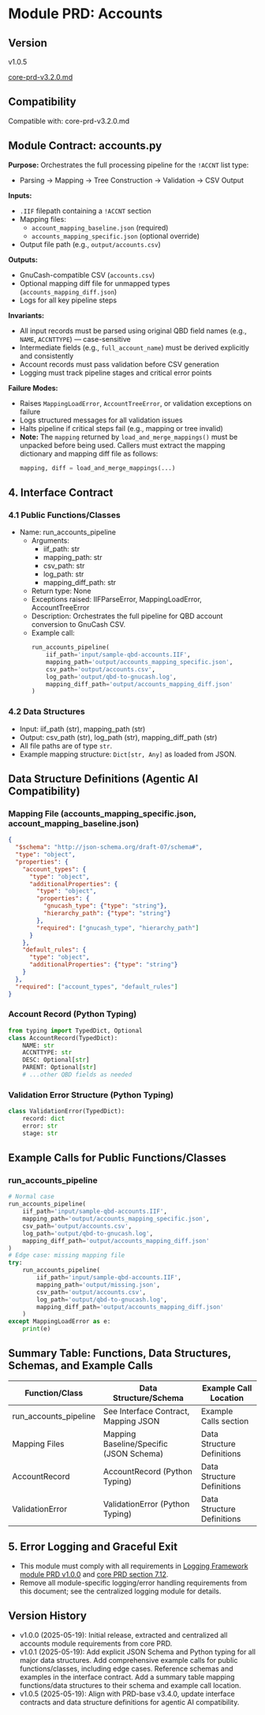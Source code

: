 # Module PRD: Accounts

## Version
v1.0.5

[core-prd-v3.2.0.md](../core-prd-v3.2.0.md)

## Compatibility
Compatible with: core-prd-v3.2.0.md

## Module Contract: accounts.py

**Purpose:**
Orchestrates the full processing pipeline for the `!ACCNT` list type:
- Parsing → Mapping → Tree Construction → Validation → CSV Output

**Inputs:**
- `.IIF` filepath containing a `!ACCNT` section
- Mapping files:
  - `account_mapping_baseline.json` (required)
  - `accounts_mapping_specific.json` (optional override)
- Output file path (e.g., `output/accounts.csv`)

**Outputs:**
- GnuCash-compatible CSV (`accounts.csv`)
- Optional mapping diff file for unmapped types (`accounts_mapping_diff.json`)
- Logs for all key pipeline steps

**Invariants:**
- All input records must be parsed using original QBD field names (e.g., `NAME`, `ACCNTTYPE`) — case-sensitive
- Intermediate fields (e.g., `full_account_name`) must be derived explicitly and consistently
- Account records must pass validation before CSV generation
- Logging must track pipeline stages and critical error points

**Failure Modes:**
- Raises `MappingLoadError`, `AccountTreeError`, or validation exceptions on failure
- Logs structured messages for all validation issues
- Halts pipeline if critical steps fail (e.g., mapping or tree invalid)
- **Note:** The `mapping` returned by `load_and_merge_mappings()` must be unpacked before being used. Callers must extract the mapping dictionary and mapping diff file as follows:
  ```python
  mapping, diff = load_and_merge_mappings(...)
  ```

## 4. Interface Contract

### 4.1 Public Functions/Classes
- Name: run_accounts_pipeline
  - Arguments:
      - iif_path: str
      - mapping_path: str
      - csv_path: str
      - log_path: str
      - mapping_diff_path: str
  - Return type: None
  - Exceptions raised: IIFParseError, MappingLoadError, AccountTreeError
  - Description: Orchestrates the full pipeline for QBD account conversion to GnuCash CSV.
  - Example call:
    ```python
    run_accounts_pipeline(
        iif_path='input/sample-qbd-accounts.IIF',
        mapping_path='output/accounts_mapping_specific.json',
        csv_path='output/accounts.csv',
        log_path='output/qbd-to-gnucash.log',
        mapping_diff_path='output/accounts_mapping_diff.json'
    )
    ```

### 4.2 Data Structures
- Input: iif_path (str), mapping_path (str)
- Output: csv_path (str), log_path (str), mapping_diff_path (str)
- All file paths are of type `str`.
- Example mapping structure: `Dict[str, Any]` as loaded from JSON.

## Data Structure Definitions (Agentic AI Compatibility)

### Mapping File (accounts_mapping_specific.json, account_mapping_baseline.json)
```json
{
  "$schema": "http://json-schema.org/draft-07/schema#",
  "type": "object",
  "properties": {
    "account_types": {
      "type": "object",
      "additionalProperties": {
        "type": "object",
        "properties": {
          "gnucash_type": {"type": "string"},
          "hierarchy_path": {"type": "string"}
        },
        "required": ["gnucash_type", "hierarchy_path"]
      }
    },
    "default_rules": {
      "type": "object",
      "additionalProperties": {"type": "string"}
    }
  },
  "required": ["account_types", "default_rules"]
}
```

### Account Record (Python Typing)
```python
from typing import TypedDict, Optional
class AccountRecord(TypedDict):
    NAME: str
    ACCNTTYPE: str
    DESC: Optional[str]
    PARENT: Optional[str]
    # ...other QBD fields as needed
```

### Validation Error Structure (Python Typing)
```python
class ValidationError(TypedDict):
    record: dict
    error: str
    stage: str
```

## Example Calls for Public Functions/Classes

### run_accounts_pipeline
```python
# Normal case
run_accounts_pipeline(
    iif_path='input/sample-qbd-accounts.IIF',
    mapping_path='output/accounts_mapping_specific.json',
    csv_path='output/accounts.csv',
    log_path='output/qbd-to-gnucash.log',
    mapping_diff_path='output/accounts_mapping_diff.json'
)
# Edge case: missing mapping file
try:
    run_accounts_pipeline(
        iif_path='input/sample-qbd-accounts.IIF',
        mapping_path='output/missing.json',
        csv_path='output/accounts.csv',
        log_path='output/qbd-to-gnucash.log',
        mapping_diff_path='output/accounts_mapping_diff.json'
    )
except MappingLoadError as e:
    print(e)
```

## Summary Table: Functions, Data Structures, Schemas, and Example Calls

| Function/Class         | Data Structure/Schema                | Example Call Location         |
|-----------------------|--------------------------------------|------------------------------|
| run_accounts_pipeline | See Interface Contract, Mapping JSON | Example Calls section         |
| Mapping Files         | Mapping Baseline/Specific (JSON Schema) | Data Structure Definitions    |
| AccountRecord         | AccountRecord (Python Typing)        | Data Structure Definitions    |
| ValidationError       | ValidationError (Python Typing)      | Data Structure Definitions    |

## 5. Error Logging and Graceful Exit
- This module must comply with all requirements in [Logging Framework module PRD v1.0.0](../logging/module-prd-logging-v1.0.0.md) and [core PRD section 7.12](../core-prd-v3.2.0.md#712-logging-and-error-handling).
- Remove all module-specific logging/error handling requirements from this document; see the centralized logging module for details.

## Version History

- v1.0.0 (2025-05-19): Initial release, extracted and centralized all accounts module requirements from core PRD.
- v1.0.1 (2025-05-19): Add explicit JSON Schema and Python typing for all major data structures. Add comprehensive example calls for public functions/classes, including edge cases. Reference schemas and examples in the interface contract. Add a summary table mapping functions/data structures to their schema and example call location.
- v1.0.5 (2025-05-19): Align with PRD-base v3.4.0, update interface contracts and data structure definitions for agentic AI compatibility.
